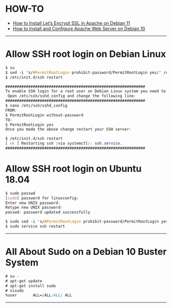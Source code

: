 # HOW-TO
- [How to Install Let’s Encrypt SSL in Apache on Debian 11](https://www.itzgeek.com/how-tos/linux/debian/how-to-install-lets-encrypt-ssl-certificate-in-apache-on-debian-11.html)
- [How to Install and Configure Apache Web Server on Debian 10](https://vitux.com/debian-apache/)
---
# Allow SSH root login on Debian Linux
```css
$ su
$ sed -i 's/#PermitRootLogin prohibit-password/PermitRootLogin yes/' /etc/ssh/sshd_config
$ /etc/init.d/ssh restart
```
```css
#############################################################
To enable SSH login for a root user on Debian Linux system you need to first configure SSH server.
 Open /etc/ssh/sshd_config and change the following line:
#############################################################
$ nano /etc/ssh/sshd_config
FROM:
$ PermitRootLogin without-password
TO:
$ PermitRootLogin yes
Once you made the above change restart your SSH server:

$ /etc/init.d/ssh restart
[ ok ] Restarting ssh (via systemctl): ssh.service.
#############################################################
```
# Allow SSH root login on Ubuntu 18.04
```css
$ sudo passwd
[sudo] password for linuxconfig: 
Enter new UNIX password: 
Retype new UNIX password: 
passwd: password updated successfully

$ sudo sed -i 's/#PermitRootLogin prohibit-password/PermitRootLogin yes/' /etc/ssh/sshd_config
$ sudo service ssh restart
```
---
# All About Sudo on a Debian 10 Buster System
```css
# su -
# apt-get update
# apt-get install sudo
# visudo
%user       ALL=(ALL:ALL) ALL
```
---
